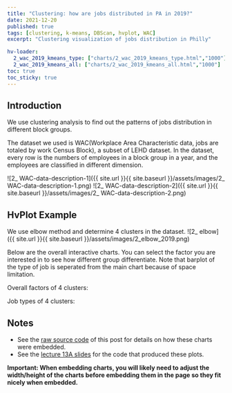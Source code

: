 ```yaml
---
title: "Clustering: how are jobs distributed in PA in 2019?"
date: 2021-12-20
published: true
tags: [clustering, k-means, DBScan, hvplot, WAC]
excerpt: "Clustering visualization of jobs distribution in Philly"

hv-loader:
  2_wac_2019_kmeans_type: ["charts/2_wac_2019_kmeans_type.html","1000"]
  2_wac_2019_kmeans_all: ["charts/2_wac_2019_kmeans_all.html","1000"]
toc: true
toc_sticky: true
---
```


## Introduction

We use clustering analysis to find out the patterns of jobs distribution in different block groups. 

The dataset we used is WAC(Workplace Area Characteristic data, jobs are totaled by work Census Block), a subset of LEHD dataset. In the dataset, every row is the numbers of employees in a block group in a year, and the employees are classified in different dimension.

![2_ WAC-data-description-1]({{ site.url }}{{ site.baseurl }}/assets/images/2_ WAC-data-description-1.png)
![2_ WAC-data-description-2]({{ site.url }}{{ site.baseurl }}/assets/images/2_ WAC-data-description-2.png)



## HvPlot Example

We use elbow method and determine 4 clusters in the dataset. 
![2_ elbow]({{ site.url }}{{ site.baseurl }}/assets/images/2_elbow_2019.png)

Below are the overall interactive charts. You can select the factor you are interested in to see how different group differentiate. Note that barplot of the type of job is seperated from the main chart because of space limitation.

Overall factors of 4 clusters:
<div id="2_wac_2019_kmeans_type"></div>

Job types of 4 clusters:
<div id="2_wac_2019_kmeans_all"></div>



## Notes

- See the [raw source code](https://raw.githubusercontent.com/MUSA-550-Fall-2020/github-pages-starter/master/_posts/2019-04-13-measles-charts.md) of this post for details on how these charts were embedded.
- See the [lecture 13A slides](https://github.com/MUSA-550-Fall-2020/week-13/blob/master/lecture-13A.ipynb) for the code that produced these plots.

**Important: When embedding charts, you will likely need to adjust the width/height of the charts before embedding them in the page so they fit nicely when embedded.**
